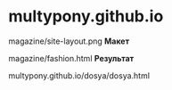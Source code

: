 # multypony.github.io
magazine/site-layout.png **Макет**


magazine/fashion.html **Результат**

multypony.github.io/dosya/dosya.html
